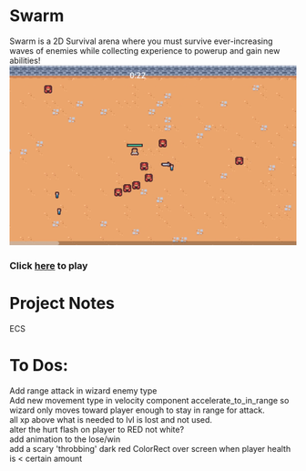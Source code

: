 # Swarm

Swarm is a 2D Survival arena where you must survive ever-increasing waves of enemies while collecting experience to powerup and gain new abilities!
![Swarm](./swarm.png)

### Click [here](https://heidi-negrete.github.io/swarm/) to play

# Project Notes

ECS

# To Dos:

Add range attack in wizard enemy type  
Add new movement type in velocity component accelerate_to_in_range so wizard only moves toward player enough to stay in range for attack.  
all xp above what is needed to lvl is lost and not used.  
alter the hurt flash on player to RED not white?  
add animation to the lose/win  
add a scary 'throbbing' dark red ColorRect over screen when player health is < certain amount
